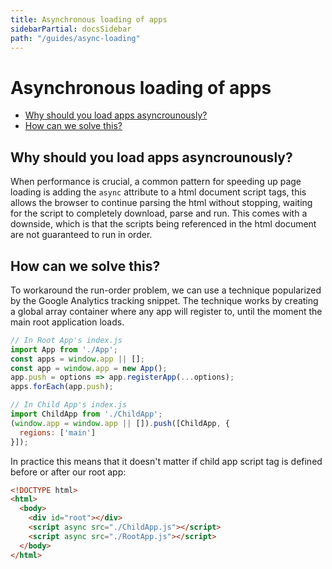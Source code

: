 ```yaml
---
title: Asynchronous loading of apps
sidebarPartial: docsSidebar
path: "/guides/async-loading"
---
```


# Asynchronous loading of apps

<!-- MarkdownTOC depth=1 autolink=true bracket=round -->

- [Why should you load apps asyncrounously?](#why-should-you-load-apps-asyncrounously)
- [How can we solve this?](#how-can-we-solve-this)

<!-- /MarkdownTOC -->

## Why should you load apps asyncrounously?

When performance is crucial, a common pattern for speeding up page loading is adding the
`async` attribute to a html document script tags, this allows the browser to continue parsing the html without stopping, waiting for the script to completely download, parse and run. This comes with a downside, which is that the scripts being referenced in the html document are not guaranteed to run in order.

## How can we solve this?

To workaround the run-order problem, we can use a technique popularized by the
Google Analytics tracking snippet. The technique works by creating a global array container
where any app will register to, until the moment the main root application loads.


```js
// In Root App's index.js
import App from './App';
const apps = window.app || [];
const app = window.app = new App();
app.push = options => app.registerApp(...options);
apps.forEach(app.push);
```

```js
// In Child App's index.js
import ChildApp from './ChildApp';
(window.app = window.app || []).push([ChildApp, {
  regions: ['main']
}]);
```

In practice this means that it doesn't matter if child app script tag is defined before
or after our root app:

```html
<!DOCTYPE html>
<html>
  <body>
    <div id="root"></div>
    <script async src="./ChildApp.js"></script>
    <script async src="./RootApp.js"></script>
  </body>
</html>
```
